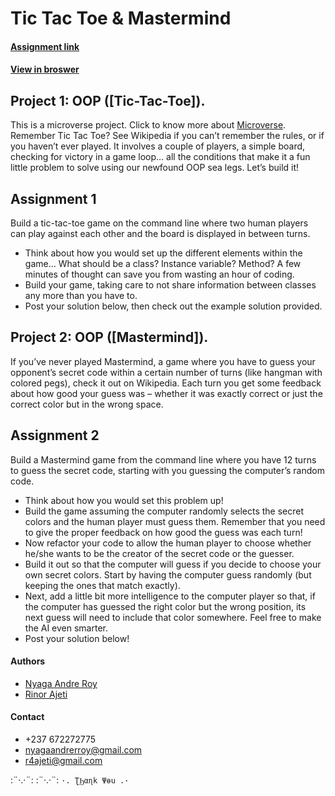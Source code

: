 # Tic Tac Toe & Mastermind

#### [Assignment link](https://www.theodinproject.com/courses/html5-and-css3/lessons/design-your-own-grid-based-framework)

#### [View in broswer](https://roynyaga.github.io/microverse_building_with_backgrounds_and_radients/)

## Project 1: OOP ([Tic-Tac-Toe]).

This is a microverse project. Click to know more about [Microverse](https://www.microverse.org/).
Remember Tic Tac Toe? See Wikipedia if you can’t remember the rules, or if you haven’t ever played. It involves a couple of players, a simple board, checking for victory in a game loop… all the conditions that make it a fun little problem to solve using our newfound OOP sea legs. Let’s build it! 

## Assignment 1

Build a tic-tac-toe game on the command line where two human players can play against each other and the board is displayed in between turns.
* Think about how you would set up the different elements within the game… What should be a class? Instance variable? Method? A few minutes of thought can save you from wasting an hour of coding.
* Build your game, taking care to not share information between classes any more than you have to.
* Post your solution below, then check out the example solution provided.


## Project 2: OOP ([Mastermind]).

If you’ve never played Mastermind, a game where you have to guess your opponent’s secret code within a certain number of turns (like hangman with colored pegs), check it out on Wikipedia. Each turn you get some feedback about how good your guess was – whether it was exactly correct or just the correct color but in the wrong space.

## Assignment 2

Build a Mastermind game from the command line where you have 12 turns to guess the secret code, starting with you guessing the computer’s random code.
* Think about how you would set this problem up!
* Build the game assuming the computer randomly selects the secret colors and the human player must guess them. Remember that you need to give the proper feedback on how good the guess was each turn!
* Now refactor your code to allow the human player to choose whether he/she wants to be the creator of the secret code or the guesser.
* Build it out so that the computer will guess if you decide to choose your own secret colors. Start by having the computer guess randomly (but keeping the ones that match exactly).
* Next, add a little bit more intelligence to the computer player so that, if the computer has guessed the right color but the wrong position, its next guess will need to include that color somewhere. Feel free to make the AI even smarter.
* Post your solution below!



#### Authors
* [Nyaga Andre Roy](https://github.com/RoyNyaga)
* [Rinor Ajeti](https://github.com/R4Ajeti)

#### Contact
* +237 672272775
* nyagaandrerroy@gmail.com
* r4ajeti@gmail.com

:¨·.·¨:   :¨·.·¨:
`·. ƮϦαɳk Ψөu .·`
